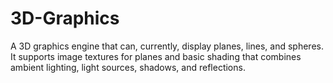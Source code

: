 # 3D-Graphics
A 3D graphics engine that can, currently, display planes, lines, and spheres. It supports image textures for planes and basic shading that combines ambient lighting, light sources, shadows, and reflections.
